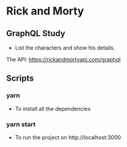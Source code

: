 # Rick and Morty

## GraphQL Study

- List the characters and show his details.

The API:
https://rickandmortyapi.com/graphql

## Scripts

### yarn
- To install all the dependencies

### yarn start
- To run the project on http://localhost:3000
